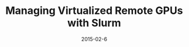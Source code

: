 ---
title: "Managing Virtualized Remote GPUs with Slurm"
collection: talks
permalink: /talks/2015-02-6-Managing-Virtualized-Remote-GPUs-with-Slurm
type: "seminar"
location: "Barcelona, Spain"
date: 2015-02-6
venue: 'Slurm Training 2015 (HPCKP&apos;15)'
url: 'http://www.hpckp.org/index.php/training/slurm15'
---